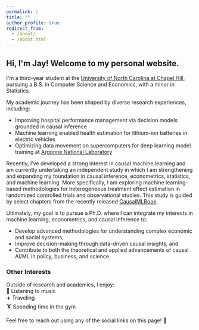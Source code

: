 ```yaml
---
permalink: /
title: ""
author_profile: true
redirect_from: 
  - /about/
  - /about.html
---
```


## Hi, I'm Jay! Welcome to my personal website.  

I'm a third-year student at the [University of North Carolina at Chapel Hill](https://www.unc.edu/), pursuing a B.S. in Computer Science and Economics, with a minor in Statistics.  

My academic journey has been shaped by diverse research experiences, including:  
- Improving hospital performance management via decision models grounded in causal inference  
- Machine learning enabled health estimation for lithium-ion batteries in electric vehicles  
- Optimizing data movement on supercomputers for deep learning model training at [Argonne National Laboratory](https://www.anl.gov/)  

Recently, I’ve developed a strong interest in causal machine learning and am currently undertaking an independent study in which I am strengthening and expanding my foundation in causal inference, econometrics, statistics, and machine learning. More specifically, I am exploring machine learning-based methodologies for heterogeneous treatment effect estimation in randomized controlled trials and observational studies. This study is guided by select chapters from the recently released [CausalMLBook](https://causalml-book.org/).

Ultimately, my goal is to pursue a Ph.D. where I can integrate my interests in machine learning, econometrics, and causal inference to:  
- Develop advanced methodologies for understanding complex economic and social systems,  
- Improve decision-making through data-driven causal insights, and  
- Contribute to both the theoretical and applied advancements of causal AI/ML in policy, business, and science.  

### Other Interests  
Outside of research and academics, I enjoy:  
🎵 Listening to music  
✈️ Traveling  
🏋️ Spending time in the gym  

Feel free to reach out using any of the social links on this page! 🚀  
